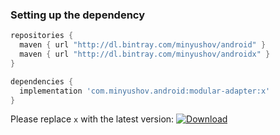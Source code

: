 ### Setting up the dependency
```groovy
repositories {
  maven { url "http://dl.bintray.com/minyushov/android" }
  maven { url "http://dl.bintray.com/minyushov/androidx" }
}
```
```groovy
dependencies {
  implementation 'com.minyushov.android:modular-adapter:x'
}
```

Please replace `x` with the latest version: [![Download](https://api.bintray.com/packages/minyushov/android/modular-adapter/images/download.svg)](https://bintray.com/minyushov/android/modular-adapter/_latestVersion)
